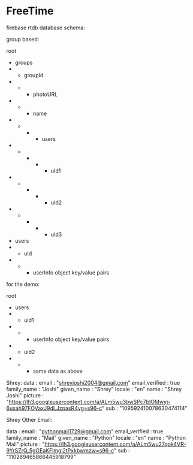 # FreeTime

firebase rtdb database schema:

group based:

root
- groups
- - groupId
- - - photoURL
- - - name
- - - - users
- - - - - uId1
- - - - - uId2
- - - - - uId3
- users
- - uId
- - - userInfo object key/value pairs



for the demo:

root
- users
- - uid1
- - - userInfo object key/value pairs
- - uid2
- - - same data as above







Shrey:
data
: 
email
: 
"shreyjoshi2004@gmail.com"
email_verified
: 
true
family_name
: 
"Joshi"
given_name
: 
"Shrey"
locale
: 
"en"
name
: 
"Shrey Joshi"
picture
: 
"https://lh3.googleusercontent.com/a/ALm5wu3bwSPc7bIOMwyj-6uxah97FOVaxJ9dLJzpasR4vg=s96-c"
sub
: 
"109592410078630474114"






Shrey Other Email:


data
: 
email
: 
"pythonmail1729@gmail.com"
email_verified
: 
true
family_name
: 
"Mail"
given_name
: 
"Python"
locale
: 
"en"
name
: 
"Python Mail"
picture
: 
"https://lh3.googleusercontent.com/a/ALm5wu27qok4VR-9YrSZrQ_5gGEaKFlmgi2tPxkbwmzw=s96-c"
sub
: 
"110289465866445918799"